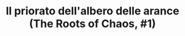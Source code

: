---
layout: book
title: "Il priorato dell'albero delle arance (The Roots of Chaos, #1)"
author_first_name: "Samantha    Shannon"
author_last_name: "Shannon"
cover_url: "/assets/images/book-cover-placeholder.jpg"
year: 2023
---